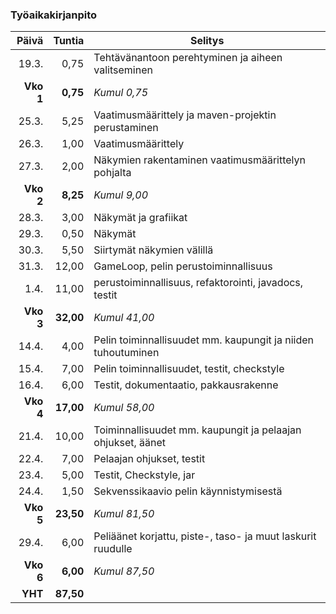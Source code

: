 ### Työaikakirjanpito

|Päivä    |Tuntia   |Selitys                                                     |
|--------:|--------:|------------------------------------------------------------|
|19.3.    |0,75     |Tehtävänantoon perehtyminen ja aiheen valitseminen          |
|**Vko 1**|**0,75** |*Kumul 0,75*                                                |
|25.3.    |5,25     |Vaatimusmäärittely ja maven-projektin perustaminen          |
|26.3.    |1,00     |Vaatimusmäärittely                                          |
|27.3.    |2,00     |Näkymien rakentaminen vaatimusmäärittelyn pohjalta          |
|**Vko 2**|**8,25** |*Kumul 9,00*                                                |
|28.3.    |3,00     |Näkymät ja grafiikat                                        |
|29.3.    |0,50     |Näkymät                                                     |
|30.3.    |5,50     |Siirtymät näkymien välillä                                  |
|31.3.    |12,00    |GameLoop, pelin perustoiminnallisuus                        |
|1.4.     |11,00    |perustoiminnallisuus, refaktorointi, javadocs, testit       |
|**Vko 3**|**32,00**|*Kumul 41,00*                                               |
|14.4.    |4,00     |Pelin toiminnallisuudet mm. kaupungit ja niiden tuhoutuminen|
|15.4.    |7,00     |Pelin toiminnallisuudet, testit, checkstyle                 |
|16.4.    |6,00     |Testit, dokumentaatio, pakkausrakenne                       |
|**Vko 4**|**17,00**|*Kumul 58,00*                                               |
|21.4.    |10,00    |Toiminnallisuudet mm. kaupungit ja pelaajan ohjukset, äänet |
|22.4.    |7,00     |Pelaajan ohjukset, testit                                   |
|23.4.    |5,00     |Testit, Checkstyle, jar                                     |
|24.4.    |1,50     |Sekvenssikaavio pelin käynnistymisestä                      |
|**Vko 5**|**23,50**|*Kumul 81,50*                                               |
|29.4.    |6,00     |Peliäänet korjattu, piste-, taso- ja muut laskurit ruudulle |
|**Vko 6**|**6,00** |*Kumul 87,50*                                               |
|**YHT**  |**87,50**|                                                            |
